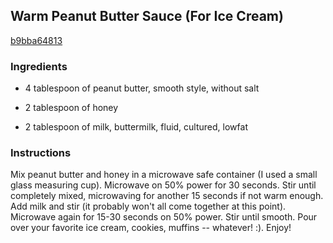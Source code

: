## Warm Peanut Butter Sauce (For Ice Cream)

[b9bba64813](http://www.food.com/recipe/warm-peanut-butter-sauce-for-ice-cream-462119)

### Ingredients

 - 4 tablespoon of peanut butter, smooth style, without salt

 - 2 tablespoon of honey

 - 2 tablespoon of milk, buttermilk, fluid, cultured, lowfat

### Instructions

Mix peanut butter and honey in a microwave safe container (I used a small glass measuring cup). Microwave on 50% power for 30 seconds. Stir until completely mixed, microwaving for another 15 seconds if not warm enough. Add milk and stir (it probably won't all come together at this point). Microwave again for 15-30 seconds on 50% power. Stir until smooth. Pour over your favorite ice cream, cookies, muffins -- whatever! :). Enjoy!